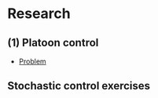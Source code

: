 # Research

## (1) Platoon control

- [Problem](https://github.com/JiaminJIAN/Research/blob/master/Platoon%20control/200413_Platoon%20control%20problem.pdf)


## Stochastic control exercises
